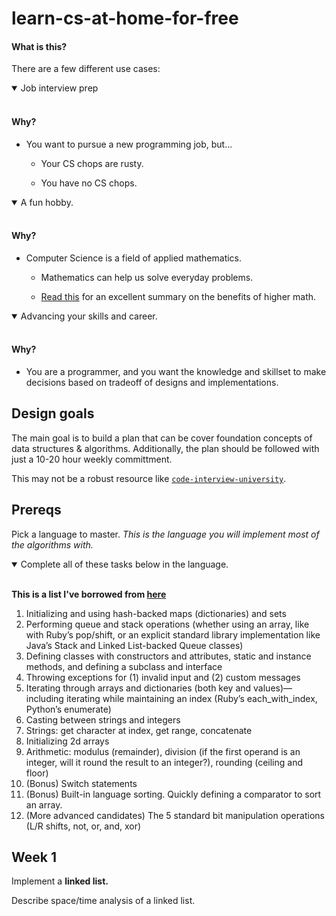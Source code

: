 # learn-cs-at-home-for-free

#### What is this?

There are a few different use cases:

<details open>
<summary>Job interview prep</summary>
<br>  
  
#### Why?

- You want to pursue a new programming job, but... 

  - Your CS chops are rusty.
  
  - You have no CS chops.

</details>

<details open>
<summary>A fun hobby.</summary>
<br>
  
#### Why?

- Computer Science is a field of applied mathematics.

  - Mathematics can help us solve everyday problems.
  
  - [Read this](https://www.quora.com/What-is-it-like-to-understand-advanced-mathematics-Does-it-feel-analogous-to-having-mastery-of-another-language-like-in-programming-or-linguistics) for an excellent summary on the benefits of higher math.

</details>

<details open>
<summary>Advancing your skills and career.</summary>
<br>
  
#### Why?

- You are a programmer, and you want the knowledge and skillset to make decisions based on tradeoff of designs and implementations.

</details>

## Design goals
The main goal is to build a plan that can be cover foundation concepts of data structures & algorithms. Additionally, the plan should be followed with just a 10-20 hour weekly committment.

This may not be a robust resource like [`code-interview-university`](https://github.com/jwasham/coding-interview-university/blob/master/README.md).

## Prereqs

Pick a language to master. _This is the language you will implement most of the algorithms with._

<details open>
  <summary>Complete all of these tasks below in the language.</summary>
<br>
  
**This is a list I've borrowed from [here](http://blog.codingforinterviews.com/best-programming-language-jobs/)**

1. Initializing and using hash-backed maps (dictionaries) and sets
2. Performing queue and stack operations (whether using an array, like with Ruby’s pop/shift, or an explicit standard library implementation like Java’s Stack and Linked List-backed Queue classes)
3. Defining classes with constructors and attributes, static and instance methods, and defining a subclass and interface
4. Throwing exceptions for (1) invalid input and (2) custom messages
5. Iterating through arrays and dictionaries (both key and values)—including iterating while maintaining an index (Ruby’s each_with_index, Python’s enumerate)
6. Casting between strings and integers
7. Strings: get character at index, get range, concatenate
8. Initializing 2d arrays
9. Arithmetic: modulus (remainder), division (if the first operand is an integer, will it round the result to an integer?), rounding (ceiling and floor)
10. (Bonus) Switch statements
11. (Bonus) Built-in language sorting. Quickly defining a comparator to sort an array.
12. (More advanced candidates) The 5 standard bit manipulation operations (L/R shifts, not, or, and, xor)

</details>


## Week 1

Implement a **linked list.**

Describe space/time analysis of a linked list.
